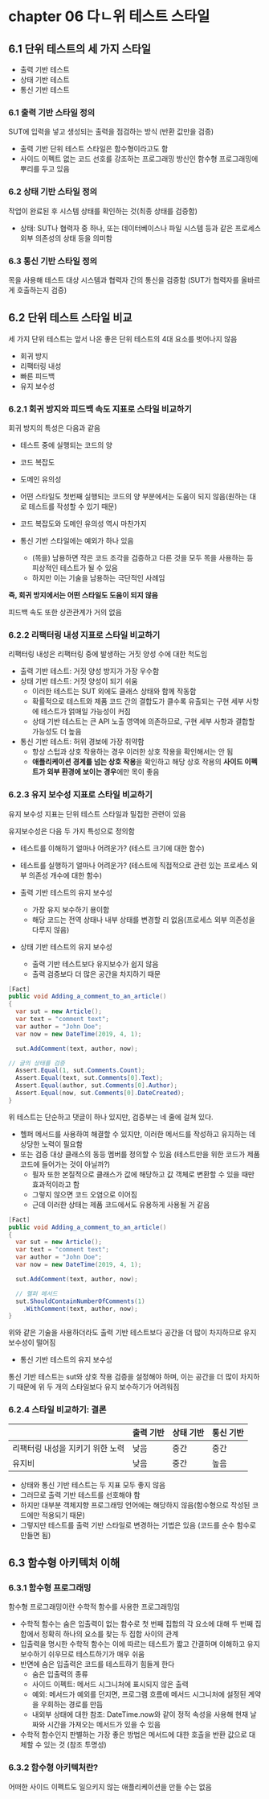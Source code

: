 # chapter 06 다ㄴ위 테스트 스타일

## 6.1 단위 테스트의 세 가지 스타일

- 출력 기반 테스트
- 상태 기반 테스트
- 통신 기반 테스트

### 6.1 출력 기반 스타일 정의

SUT에 입력을 넣고 생성되는 출력을 점검하는 방식 (반환 값만을 검증)

- 출력 기반 단위 테스트 스타일은 함수형이라고도 함
- 사이드 이펙트 없는 코드 선호를 강조하는 프로그래밍 방신인 함수형 프로그래밍에 뿌리를 두고 있음

### 6.2 상태 기반 스타일 정의

작업이 완료된 후 시스템 상태를 확인하는 것(최종 상태를 검증함)

- 상태: SUT나 협력자 중 하나, 또는 데이터베이스나 파일 시스템 등과 같은 프로세스 외부 의존성의 상태 등을 의미함

### 6.3 통신 기반 스타일 정의

목을 사용해 테스트 대상 시스템과 협력자 간의 통신을 검증함 (SUT가 협력자를 올바르게 호출하는지 검증)

## 6.2 단위 테스트 스타일 비교

세 가지 단위 테스트는 앞서 나온 좋은 단위 테스트의 4대 요소를 벗어나지 않음

- 회귀 방지
- 리팩터링 내성
- 빠른 피드백
- 유지 보수성

### 6.2.1 회귀 방지와 피드백 속도 지표로 스타일 비교하기

회귀 방지의 특성은 다음과 같음

- 테스트 중에 실행되는 코드의 양
- 코드 복잡도
- 도메인 유의성

- 어떤 스타일도 첫번째 실행되는 코드의 양 부분에서는 도움이 되지 않음(원하는 대로 테스트를 작성할 수 있기 때문)
- 코드 복잡도와 도메인 유의성 역시 마찬가지
- 통신 기반 스타일에는 예외가 하나 있음
  - (목을) 남용하면 작은 코드 조각을 검증하고 다른 것을 모두 목을 사용하는 등 피상적인 테스트가 될 수 있음
  - 하지만 이는 기술을 남용하는 극단적인 사례임

**즉, 회귀 방지에서는 어떤 스타일도 도움이 되지 않음**

피드백 속도 또한 상관관계가 거의 없음

### 6.2.2 리팩터링 내성 지표로 스타일 비교하기

리팩터링 내성은 리팩터링 중에 발생하는 거짓 양성 수에 대한 척도임

- 출력 기반 테스트: 거짓 양성 방지가 가장 우수함
- 상태 기반 테스트: 거짓 양성이 되기 쉬움
  - 이러한 테스트는 SUT 외에도 클래스 상태와 함께 작동함
  - 확률적으로 테스트와 제품 코드 간의 결합도가 클수록 유출되는 구현 세부 사항에 테스트가 얽매일 가능성이 커짐
  - 상태 기반 테스트는 큰 API 노출 영역에 의존하므로, 구현 세부 사항과 결합할 가능성도 더 높음
- 통신 기반 테스트: 허위 경보에 가장 취약함
  - 항상 스텁과 상호 작용하는 경우 이러한 상호 작용을 확인해서는 안 됨
  - **애플리케이션 경계를 넘는 상호 작용**을 확인하고 해당 상호 작용의 **사이드 이펙트가 외부 환경에 보이는 경우**에만 목이 좋음

### 6.2.3 유지 보수성 지표로 스타일 비교하기

유지 보수성 지표는 단위 테스트 스타일과 밀접한 관련이 있음

유지보수성은 다음 두 가지 특성으로 정의함

- 테스트를 이해하기 얼마나 어려운가? (테스트 크기에 대한 함수)
- 테스트를 실행하기 얼마나 어려운가? (테스트에 직접적으로 관련 있는 프로세스 외부 의존성 개수에 대한 함수)

- 출력 기반 테스트의 유지 보수성
  - 가장 유지 보수하기 용이함
  - 해당 코드는 전역 상태나 내부 상태를 변경할 리 없음(프로세스 외부 의존성을 다루지 않음)
- 상태 기반 테스트의 유지 보수성
  - 출력 기반 테스트보다 유지보수가 쉽지 않음
  - 출력 검증보다 더 많은 공간을 차지하기 때문

```c#
[Fact]
public void Adding_a_comment_to_an_article()
{
  var sut = new Article();
  var text = "comment text";
  var author = "John Doe";
  var now = new DateTime(2019, 4, 1);

  sut.AddComment(text, author, now);

// 글의 상태를 검증
  Assert.Equal(1, sut.Comments.Count);
  Assert.Equal(text, sut.Comments[0].Text);
  Assert.Equal(author, sut.Comments[0].Author);
  Assert.Equal(now, sut.Comments[0].DateCreated);
}
```

위 테스트는 단순하고 댓글이 하나 있지만, 검증부는 네 줄에 걸쳐 있다.

- 헬퍼 메서드를 사용하여 해결할 수 있지만, 이러한 메서드를 작성하고 유지하는 데 상당한 노력이 필요함
- 또는 검증 대상 클래스의 동등 멤버를 정의할 수 있음 (테스트만을 위한 코드가 제품 코드에 들어가는 것이 아닐까?)
  - 필자 또한 본질적으로 클래스가 값에 해당하고 값 객체로 변환할 수 있을 때만 효과적이라고 함
  - 그렇지 않으면 코드 오염으로 이어짐
  - 근데 이러한 상태는 제품 코드에서도 유용하게 사용될 거 같음

```c#
[Fact]
public void Adding_a_comment_to_an_article()
{
  var sut = new Article();
  var text = "comment text";
  var author = "John Doe";
  var now = new DateTime(2019, 4, 1);

  sut.AddComment(text, author, now);

  // 헬퍼 메서드
  sut.ShouldContainNumberOfComments(1)
    .WithComment(text, author, now);
}
```

위와 같은 기술을 사용하더라도 출력 기반 테스트보다 공간을 더 많이 차지하므로 유지 보수성이 떨어짐

- 통신 기반 테스트의 유지 보수성

통신 기반 테스트는 sut와 상호 작용 검증을 설정해야 하며, 이는 공간을 더 많이 차지하기 때문에 위 두 개의 스타일보다 유지 보수하기가 어려워짐

### 6.2.4 스타일 비교하기: 결론

|                                  | 출력 기반 | 상태 기반 | 통신 기반 |
| -------------------------------- | --------- | --------- | --------- |
| 리팩터링 내성을 지키기 위한 노력 | 낮음      | 중간      | 중간      |
| 유지비                           | 낮음      | 중간      | 높음      |

- 상태와 통신 기반 테스트는 두 지표 모두 좋지 않음
- 그러므로 출력 기반 테스트를 선호해야 함
- 하지만 대부분 객체지향 프로그래밍 언어에는 해당하지 않음(함수형으로 작성된 코드에만 적용되기 때문)
- 그렇지만 테스트를 출력 기반 스타일로 변경하는 기법은 있음 (코드를 순수 함수로 만들면 됨)

## 6.3 함수형 아키텍처 이해

### 6.3.1 함수형 프로그래밍

함수형 프로그래밍이란 수학적 함수를 사용한 프로그래밍임

- 수학적 함수는 숨은 입출력이 없는 함수로 첫 번째 집합의 각 요소에 대해 두 번째 집합에서 정확히 하나의 요소를 찾는 두 집합 사이의 관계
- 입출력을 명시한 수학적 함수는 이에 따르는 테스트가 짧고 간결하며 이해하고 유지보수하기 쉬우므로 테스트하기가 매우 쉬움
- 반면에 숨은 입출력은 코드를 테스트하기 힘들게 한다
  - 숨은 입출력의 종류
  - 사이드 이펙트: 메서드 시그니처에 표시되지 않은 출력
  - 예외: 메서드가 예외를 던지면, 프로그램 흐름에 메서드 시그니처에 설정된 계약을 우회하는 경로를 만듬
  - 내외부 상태에 대한 참조: DateTime.now와 같이 정적 속성을 사용해 현재 날짜와 시간을 가져오는 메서드가 있을 수 있음
- 수학적 함수인지 판별하는 가장 좋은 방법은 메서드에 대한 호출을 반환 값으로 대체할 수 있는 것 (참조 투명성)

### 6.3.2 함수형 아키텍처란?

어떠한 사이드 이펙트도 일으키지 않는 애플리케이션을 만들 수는 없음
